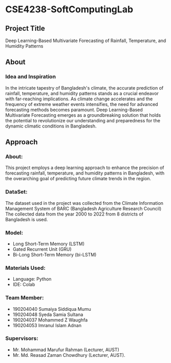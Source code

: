 # CSE4238-SoftComputingLab

## Project Title
Deep Learning-Based Multivariate Forecasting of Rainfall, Temperature, and Humidity Patterns


## About

### Idea and Inspiration
In the intricate tapestry of Bangladesh's climate, the accurate prediction of rainfall, temperature, and humidity patterns stands as a crucial endeavor with far-reaching implications. As climate change accelerates and the frequency of extreme weather events intensifies, the need for advanced forecasting methods becomes paramount. Deep Learning-Based Multivariate Forecasting emerges as a groundbreaking solution that holds the potential to revolutionize our understanding and preparedness for the dynamic climatic conditions in Bangladesh.



## Approach

### About:
This project employs a deep learning approach to enhance the precision of forecasting rainfall, temperature, and humidity patterns in Bangladesh, with the overarching goal of predicting future climate trends in the region.

### DataSet: 
The dataset used in the project was collected from the Climate Information Management System of BARC (Bangladesh Agriculture Research Council)
The collected data from the year 2000 to 2022 from 8 districts of Bangladesh is used.

### Model:
* Long Short-Term Memory (LSTM)
* Gated Recurrent Unit (GRU)
* Bi-Long Short-Term Memory (bi-LSTM)

### Materials Used:
* Language: Python
* IDE: Colab

### Team Member:
* 190204040 Sumaiya Siddiqua Mumu
* 190204048 Syeda Samia Sultana
* 190204037 Mohammed Z Waughfa
* 190204053 Imranul Islam Adnan

### Supervisors: 
* Mr. Mohammad Marufur Rahman (Lecturer, AUST)
* Mr. Md. Reasad Zaman Chowdhury (Lecturer, AUST).



